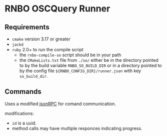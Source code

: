 # RNBO OSCQuery Runner


## Requirements

* `cmake` version 3.17 or greater
* `jackd`
* `ruby` 2.0+ to run the compile script
  * the `rnbo-compile-so` script should be in your path
  * the `CMakeLists.txt` file from `./so/` either be in the directory pointed to by the build variable `RNBO_SO_BUILD_DIR` or in a directory pointed to by the config file `${RNBO_CONFIG_DIR}/runner.json` with key `so_build_dir`.


## Commands

Uses a modified [jsonRPC](https://www.jsonrpc.org/specification) for comand communication.

modifications:
  * `id` is a uuid.
  * method calls may have multiple responces indicating progress.

